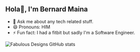 
## Hola👋, I'm Bernard Maina

- 💬 Ask me about any tech related stuff.
- 😄 Pronouns: HIM
- ⚡ Fun fact: I had a fitbit but sadly I'm a Software Engineer.

![Fabulous Designs GitHub stats](https://github-readme-stats.vercel.app/api?username=fabulousDesigns&show_icons=true&theme=radical)

